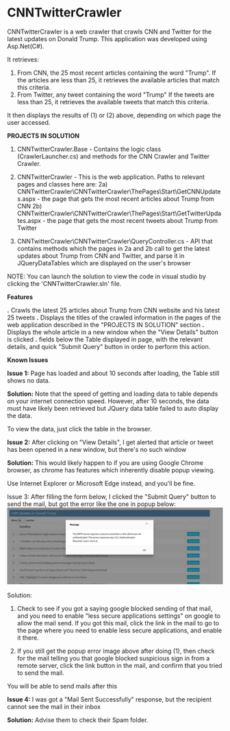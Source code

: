 # CNNTwitterCrawler
CNNTwitterCrawler is a web crawler that crawls CNN and Twitter for the latest updates on Donald Trump.
This application was developed using Asp.Net(C#).

It retrieves:
1) From CNN, the 25 most recent articles containing the word "Trump". 
If the articles are less than 25, it retrieves the available articles that match this criteria.
2) From Twitter, any tweet containing the word "Trump"
If the tweets are less than 25, it retrieves the available tweets that match this criteria.

It then displays the results of (1) or (2) above, depending on which page the user accessed.

**PROJECTS IN SOLUTION**
1) CNNTwitterCrawler.Base - Contains the logic class (CrawlerLauncher.cs) and methods for the CNN Crawler and Twitter Crawler.

2) CNNTwitterCrawler - This is the web application.
Paths to relevant pages and classes here are:
2a) CNNTwitterCrawler\CNNTwitterCrawler\ThePages\Start\GetCNNUpdates.aspx - the page that gets the most recent articles about Trump from CNN
2b) CNNTwitterCrawler\CNNTwitterCrawler\ThePages\Start\GetTwitterUpdates.aspx - the page that gets the most recent tweets about Trump from Twitter

3) CNNTwitterCrawler\CNNTwitterCrawler\QueryController.cs - API that contains methods which the pages in 2a and 2b call to get the latest updates about Trump from CNN and Twitter, and parse it in JQueryDataTables which are displayed on the user's browser

NOTE: You can launch the solution to view the code in visual studio by clicking the 'CNNTwitterCrawler.sln' file.

**Features**

**.** Crawls the latest 25 articles about Trump from CNN website and his latest 25 tweets
**.** Displays the titles of the crawled information in the pages of the web application described in the "PROJECTS IN SOLUTION" section
**.** Displays the whole article in a new window when the "View Details" button is clicked
**.** fields below the Table displayed in page, with the relevant details, and quick "Submit Query" button in order to perform this action.

**Known Issues**



**Issue 1:**
Page has loaded and about 10 seconds after loading, the Table still shows no data.

**Solution:**
Note that the speed of getting and loading data to table depends on your internet connection speed.
However, after 10 seconds, the data must have likely been retrieved but JQuery data table failed to auto display the data.

To view the data, just click the table in the browser.



**Issue 2:**
After clicking on "View Details", I get alerted that article or tweet has been opened in a new window, but there's no such window

**Solution:**
This would likely happen to if you are using Google Chrome browser, as chrome has features which inherently disable popup viewing.

Use Internet Explorer or Microsoft Edge instead, and you'll be fine.



Issue 3:
After filling the form below, I clicked the "Submit Query" button to send the mail, but got the error like the one in popup below:
![alt text](https://github.com/daify01/CNNTwitterCrawler/blob/master/EmailSenderError.jpg)

Solution:
1) Check to see if you got a saying google blocked sending of that mail, and you need to enable "less secure applications settings" on google to allow the mail send. If you got this mail, click the link in the mail to go to the page where you need to enable less secure applications, and enable it there.

2) If you still get the popup error image above after doing (1), then check for the mail telling you that google blocked suspicious sign in from a remote server, click the link button in the mail, and confirm that you tried to send the mail.

You will be able to send mails after this

**Issue 4:**
I was got a "Mail Sent Successfully" response, but the recipient cannot see the mail in their inbox

**Solution:**
Advise them to check their Spam folder.
